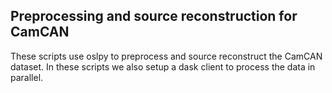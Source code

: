 Preprocessing and source reconstruction for CamCAN
--------------------------------------------------

These scripts use oslpy to preprocess and source reconstruct the CamCAN dataset. In these scripts we also setup a dask client to process the data in parallel.
